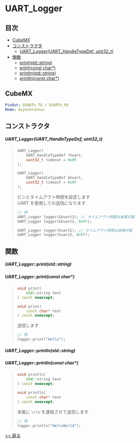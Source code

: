 # UART_Logger

## 目次
- [CubeMX](#cubemx)
- [コンストラクタ](#コンストラクタ)
  - [UART_Logger(UART_HandleTypeDef, uint32_t)](#uart_loggeruart_handletypedef-uint32_t)
- [関数](#関数)
  - [print(std::string)](#uart_loggerprintstdstring)
  - [print(const char*)](#uart_loggerprintconst-char)
  - [println(std::string)](#uart_loggerprintlnstdstring)
  - [println(const char*)](#uart_loggerprintlnconst-char)

## CubeMX
```yaml
PinOut: USARTn_TX / USARTn_RX
Mode: Asynchronous
```

## コンストラクタ
##### UART_Logger(UART_HandleTypeDef, uint32_t)
> ```c++
> UART_Logger(
>     UART_HandleTypeDef *huart,
>     uint32_t timeout = 0x0F
> );
> 
> UART_Logger(
>     UART_HandleTypeDef &huart,
>     uint32_t timeout = 0x0F
> );
> ```
> ピンとタイムアウト時間を設定します    
> UART を使用しての送信になります  
> ```c++
> // 例
> UART_Logger logger(&huart2); // タイムアウト時間は省略可能
> UART_Logger logger(&huart2, 0xFF);
> 
> UART_Logger logger(huart2); // タイムアウト時間は省略可能
> UART_Logger logger(huart2, 0xFF);
> ```

## 関数
##### UART_Logger::print(std::string)
##### UART_Logger::print(const char*)
> ```c++
> void print(
>     std::string text
> ) const noexcept;
> 
> void print(
>     const char* text
> ) const noexcept;
> ```
> 送信します  
> ```c++
> // 例
> logger.print("Hello");
> ```

##### UART_Logger::println(std::string)
##### UART_Logger::println(const char*)
> ```c++
> void println(
>     std::string text
> ) const noexcept;
> 
> void println(
>     const char* text
> ) const noexcept;
> ```
> 末尾に `\r\n` を連結させて送信します  
> ```c++
> // 例
> logger.println("HelloWorld");
> ```

[<< 戻る](../INDEX.md)